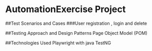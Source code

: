 # AutomationExercise Project

##Test Scenarios and Cases
###User registration , login and delete

##Testing Approach and Design Patterns
Page Object Model (POM)

##Technologies Used
Playwright with java TestNG


